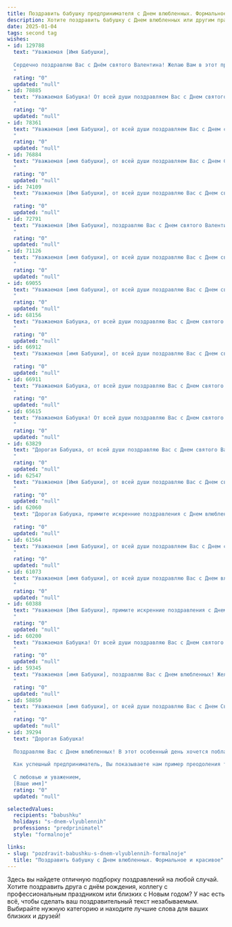 ```yaml
---
title: Поздравить бабушку предпринимателя с Днем влюбленных. Формальное и красивое
description: Хотите поздравить бабушку с Днем влюбленных или другим праздником? Наш ИИ создаст незабываемое поздравление, а вы обязательно выделитесь среди других.  
date: 2025-01-04
tags: second tag
wishes:
- id: 129788
  text: "Уважаемая [Имя Бабушки],
  
  Сердечно поздравляю Вас с Днём святого Валентина! Желаю Вам в этот прекрасный день ощутить всю теплоту и любовь окружающих, а также сохранить бодрость духа и активность, присущие Вам как успешному предпринимателю. Пусть этот праздник наполнит Вашу жизнь радостью, счастьем и вдохновением на новые свершения!
  "
  rating: "0"
  updated: "null"
- id: 78885
  text: "Уважаемая Бабушка! От всей души поздравляем Вас с Днем святого Валентина! Желаем Вам любви, счастья и благополучия. Пусть Ваши предпринимательские начинания процветают, а сердце всегда будет полным радости и тепла.
  "
  rating: "0"
  updated: "null"
- id: 78361
  text: "Уважаемая [имя Бабушки], от всей души поздравляем Вас с Днем святого Валентина! Желаем Вам, чтобы любовь и забота окружали Вас всегда, а  Ваш предпринимательский дух и неутомимая энергия приносили Вам радость и успех!
  "
  rating: "0"
  updated: "null"
- id: 76884
  text: "Уважаемая [имя бабушки], от всей души поздравляем Вас с Днем Святого Валентина! Желаем Вам любви, тепла и нежности в этот прекрасный праздник. Пусть Ваша жизнь будет наполнена радостью, здоровьем и благополучием.
  "
  rating: "0"
  updated: "null"
- id: 74109
  text: "Уважаемая [Имя Бабушки], от всей души поздравляю Вас с Днем святого Валентина! Желаю Вам крепкого здоровья, семейного счастья и много радостных моментов. Пусть Ваша предпринимательская деятельность приносит Вам успех и процветание.
  "
  rating: "0"
  updated: "null"
- id: 72791
  text: "Уважаемая [Имя Бабушки], поздравляю Вас с Днем святого Валентина! Желаю Вам море любви, тепла и заботы от близких. Пусть ваш предпринимательский талант приносит Вам удачу и процветание, а сердце всегда будет наполнено радостью и счастьем.
  "
  rating: "0"
  updated: "null"
- id: 71126
  text: "Уважаемая [имя бабушки], от всей души поздравляю Вас с Днем святого Валентина! Желаю Вам крепкого здоровья, неиссякаемой энергии и весеннего настроения. Пусть Ваша предпринимательская деятельность приносит Вам радость и финансовое благополучие.
  "
  rating: "0"
  updated: "null"
- id: 69055
  text: "Уважаемая [имя бабушки], от всей души поздравляю Вас с Днем святого Валентина! Желаю Вам  крепкого здоровья, неиссякаемого оптимизма и безграничной любви, которая согревает Вас и приносит радость. Пусть Ваше предпринимательское дело процветает, а каждый день будет наполнен счастьем и успехом!
  "
  rating: "0"
  updated: "null"
- id: 68156
  text: "Уважаемая Бабушка, от всей души поздравляю Вас с Днем святого Валентина! Желаю Вам в этот день ощутить всю прелесть любви и заботы, как от близких, так и от Вашего любимого дела – предпринимательства. Пусть каждый день будет наполнен теплом, радостью и  успехом!
  "
  rating: "0"
  updated: "null"
- id: 66912
  text: "Уважаемая [имя Бабушки], от всей души поздравляю Вас с Днем святого Валентина! Желаю Вам крепкого здоровья, благополучия и, конечно же, любви, которая согревает Ваше сердце и дарит Вам радость каждый день. Пусть Ваша предпринимательская деятельность процветает, принося Вам успех и удовлетворение!
  "
  rating: "0"
  updated: "null"
- id: 66911
  text: "Уважаемая Бабушка, от всей души поздравляю Вас с Днем святого Валентина! Желаю Вам крепкого здоровья, благополучия и пусть любовь всегда согревает Ваше сердце.  Пусть Ваша предпринимательская деятельность приносит Вам радость и успех!
  "
  rating: "0"
  updated: "null"
- id: 65615
  text: "Уважаемая Бабушка! От всей души поздравляю Вас с Днем святого Валентина! Желаю Вам крепкого здоровья, светлых эмоций и бесконечной любви, которая всегда согревает Ваше сердце. Пусть Ваше предпринимательское дело процветает, а каждый день дарит Вам новые успехи и достижения!
  "
  rating: "0"
  updated: "null"
- id: 63829
  text: "Дорогая Бабушка, от всей души поздравляю Вас с Днем святого Валентина! Желаю Вам, чтобы в Вашем сердце всегда царила любовь, а  ваши дела процветали, как ваш бизнес, который Вы так умело ведете. Пусть этот день подарит Вам множество приятных моментов и теплых улыбок!
  "
  rating: "0"
  updated: "null"
- id: 62547
  text: "Уважаемая [Имя Бабушки], от всей души поздравляю Вас с Днем святого Валентина! Желаю Вам, как успешному предпринимателю, чтобы в Вашем деле всегда царила любовь и вдохновение, а бизнес процветал, принося радость и благополучие. Пусть этот день подарит Вам тепло, нежность и море положительных эмоций.
  "
  rating: "0"
  updated: "null"
- id: 62060
  text: "Дорогая Бабушка, примите искренние поздравления с Днем влюбленных! Пусть эта особенная дата наполнит Вашу жизнь любовью, счастьем и душевным теплом. Желаю Вам крепкого здоровья, благополучия и успехов в Вашем предпринимательском деле. Пусть каждый день будет наполнен радостью и гармонией!
  "
  rating: "0"
  updated: "null"
- id: 61564
  text: "Уважаемая [имя Бабушки], от всей души поздравляем Вас с Днем святого Валентина! Пусть этот праздник наполнит Вашу жизнь любовью, радостью и теплом, а Ваша предпринимательская деятельность приносит Вам удовлетворение и успех! Желаем Вам здоровья, благополучия и всех благ!
  "
  rating: "0"
  updated: "null"
- id: 61073
  text: "Уважаемая [имя бабушки], от всей души поздравляю Вас с Днем влюбленных! Желаю Вам крепкого здоровья, неиссякаемой энергии, процветания в Вашем бизнесе и, конечно же,  любви, которая приносит радость и вдохновение. Пусть этот день будет наполнен теплом, заботой и приятными сюрпризами!
  "
  rating: "0"
  updated: "null"
- id: 60388
  text: "Уважаемая [Имя Бабушки], примите искренние поздравления с Днем святого Валентина! Желаю Вам крепкого здоровья,  радости, благополучия и процветания Вашему бизнесу. Пусть любовь и вдохновение сопровождают Вас во всех начинаниях.
  "
  rating: "0"
  updated: "null"
- id: 60200
  text: "Уважаемая Бабушка! От всей души поздравляю Вас с Днем святого Валентина! Желаю Вам, чтобы Ваша жизнь была наполнена любовью, счастьем и успехом в Вашем предпринимательском деле. Пусть любовь всегда окружает Вас, а бизнес процветает!
  "
  rating: "0"
  updated: "null"
- id: 59345
  text: "Уважаемая [имя Бабушки], поздравляю Вас с Днем влюбленных! Желаю Вам бесконечной любви, счастья и процветания. Пусть Ваша предпринимательская деятельность приносит Вам не только материальный успех, но и удовлетворение от любимого дела.
  "
  rating: "0"
  updated: "null"
- id: 58850
  text: "Уважаемая [имя бабушки], от всей души поздравляю Вас с Днем Святого Валентина! Желаю Вам крепкого здоровья,  неиссякаемой энергии,  успехов в Вашем предпринимательском деле и, конечно же,  огромной любви и счастья. Пусть каждый день  будет наполнен  радостью и теплыми чувствами!
  "
  rating: "0"
  updated: "null"
- id: 39294
  text: "Дорогая Бабушка!
  
  Поздравляю Вас с Днем влюбленных! В этот особенный день хочется поблагодарить Вас за ту любовь и заботу, которые Вы всегда дарили нам. Ваше тепло и мудрость вдохновляют нас и наполняют сердца радостью.
  
  Как успешный предприниматель, Вы показываете нам пример преодоления трудностей и достижения целей, и я восхищаюсь Вашей силой духа и страстью к делу. Желаю Вам, чтобы в Вашем сердце всегда было место для любви, а в жизни — множество ярких мгновений, наполненных счастьем и гармонией.
  
  С любовью и уважением,
  [Ваше имя]"
  rating: "0"
  updated: "null"

selectedValues:
  recipients: "babushku"
  holidays: "s-dnem-vlyublennih"
  professions: "predprinimatel"
  style: "formalnoje"

links:
- slug: "pozdravit-babushku-s-dnem-vlyublennih-formalnoje"
  title: "Поздравить бабушку с Днем влюбленных. Формальное и красивое"
---
```


Здесь вы найдете отличную подборку поздравлений на любой случай.
Хотите поздравить друга с днём рождения, коллегу с профессиональным праздником или близких с Новым годом? У нас есть всё, чтобы сделать ваш поздравительный текст незабываемым. Выбирайте нужную категорию и находите лучшие слова для ваших близких и друзей!
